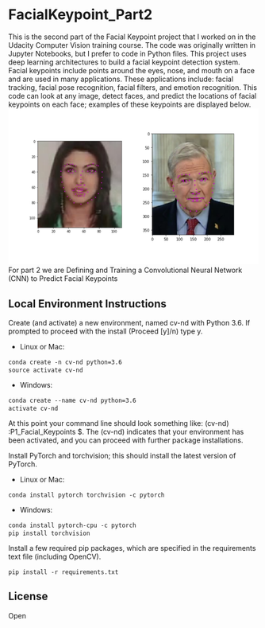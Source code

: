 # FacialKeypoint_Part2 #

This is the second part of the Facial Keypoint project that I worked on in the Udacity Computer Vision training course.
The code was originally written in Jupyter Notebooks, but I prefer to code in Python files.
This project uses deep learning architectures to build a facial keypoint detection system. Facial keypoints include points around the eyes, nose, and mouth on a face and are used in many applications. These applications include: facial tracking, facial pose recognition, facial filters, and emotion recognition. This code can look at any image, detect faces, and predict the locations of facial keypoints on each face; examples of these keypoints are displayed below.
![alt text](https://github.com/arame/FacialKeypoint_Part2/blob/master/key_pts_example.png?raw=true)
For part 2 we are Defining and Training a Convolutional Neural Network (CNN) to Predict Facial Keypoints

## Local Environment Instructions ##

Create (and activate) a new environment, named cv-nd with Python 3.6. If prompted to proceed with the install (Proceed [y]/n) type y.

- Linux or Mac:
```
conda create -n cv-nd python=3.6
source activate cv-nd
```
- Windows:
```
conda create --name cv-nd python=3.6
activate cv-nd
```
At this point your command line should look something like: (cv-nd) <User>:P1_Facial_Keypoints <user>$. The (cv-nd) indicates that your environment has been activated, and you can proceed with further package installations.

Install PyTorch and torchvision; this should install the latest version of PyTorch.

- Linux or Mac:
```
conda install pytorch torchvision -c pytorch 
```
- Windows:
```
conda install pytorch-cpu -c pytorch
pip install torchvision
```
Install a few required pip packages, which are specified in the requirements text file (including OpenCV).
```
pip install -r requirements.txt
```
## License ##
Open

